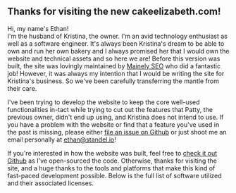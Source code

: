 ## Thanks for visiting the new cakeelizabeth.com!

Hi, my name's Ethan!\
I'm the husband of Kristina, the owner. I'm an avid technology enthusiast as well as a software engineer. It's always 
been Kristina's dream to be able to own and run her own bakery and I always promised her that I would own the website
and technical assets and so here we are! Before this version was built, the site was lovingly maintained by 
[Mainely SEO](https://www.mainelyseo.com/) who did a fantastic job! However, it was always my intention that I would 
be writing the site for Kristina's business. So we've been carefully transferring the mantle from their care.

I've been trying to develop the website to keep the core well-used functionalities in-tact while trying to cut out
the features that Patty, the previous owner, didn't end up using, and Kristina does not intend to use. If you have a problem
with the website or find that a feature you've used in the past is missing, please either 
[file an issue on Github](https://github.com/EthanStandel/cakeelizabethdotcom/issues) or just shoot me an email personally at 
[ethan@standel.io](mailto:ethan@standel.io)!

If you're interested in how the website was built, feel free to [check it out Github](https://github.com/EthanStandel/cakeelizabethdotcom)
as I've open-sourced the code. Otherwise, thanks for visiting the site, and a huge thanks to the tools and platforms that make
this kind of fast-paced development possible. Below is the full list of software utilized and their associated licenses.
